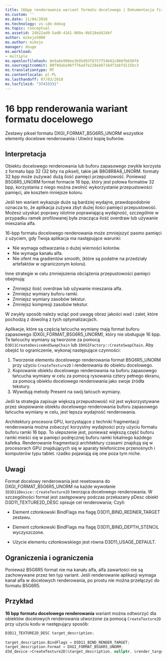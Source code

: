 ```yaml
---
title: 16bpp renderowania wariant formatu docelowego | Dokumentacja firmy Microsoft
ms.custom: ''
ms.date: 11/04/2016
ms.technology: vs-ide-debug
ms.topic: conceptual
ms.assetid: 24b22ad9-5ad0-4161-809a-9b518eb924bf
author: mikejo5000
ms.author: mikejo
manager: douge
ms.workload:
- multiple
ms.openlocfilehash: 8e9a8e990ee3b95d93f8757f54b92c808fb650f8
ms.sourcegitcommit: 80f9daba96ff76ad7e228eb8716df3abfd115bc3
ms.translationtype: MT
ms.contentlocale: pl-PL
ms.lasthandoff: 07/03/2018
ms.locfileid: "37433331"
---
```

# <a name="16-bpp-render-target-format-variant"></a>16 bpp renderowania wariant formatu docelowego
Zestawy piksel formatu DXGI_FORMAT_B5G6R5_UNORM wszystkie elementy docelowe renderowania i Utwórz kopię buforów.  
  
## <a name="interpretation"></a>Interpretacja  
 Obiektu docelowego renderowania lub buforu zapasowego zwykle korzysta z formatu bpp 32 (32 bity na piksel), takie jak B8G8R8A8_UNORM. formaty 32 bpp może zużywać dużą ilość pamięci przepustowość. Ponieważ B5G6R5_UNORM format formacie 16 bpp, który jest połowa formatów 32 bpp, korzystania z niego można zwolnić wykorzystanie przepustowości pamięci, ale kosztem mniejsze koloru.  
  
 Jeśli ten wariant wykazuje duże są bardziej wydajne, prawdopodobnie oznacza to, że aplikacja zużywa zbyt dużej ilości pamięci przepustowość. Możesz uzyskać poprawy istotnie poprawiającą wydajność, szczególnie w przypadku ramek profilowanej była znacząca ilość overdraw lub używanie mieszania alfa.

16-bpp formatu docelowego renderowania może zmniejszyć pasmo pamięci z użyciem, gdy Twoja aplikacja ma następujące warunki:
- Nie wymaga odtwarzania o dużej wierności kolorów.
- Nie wymaga kanału alfa.
- Nie ofent ma gradientów smooth, (które są podatne na przedziały artefaktów w ograniczonym koloru).

Inne strategie w celu zmniejszenia obciążenia przepustowości pamięci obejmują:
- Zmniejsz ilość overdraw lub używanie mieszania alfa.
- Zmniejsz wymiary buforu ramki.
- Zmniejsz wymiary zasobów tekstur.
- Zmniejsz kompresji zasobów tekstur.
 
W zwykły sposób należy wziąć pod uwagę obraz jakości wad i zalet, które pochodzą z dowolną z tych optymalizacjach.  

Aplikacje, które są częścią łańcucha wymiany mają format buforu zapasowego (DXGI_FORMAT_B5G6R5_UNORM), który nie obsługuje 16 bpp. Te łańcuchy wymiany są tworzone za pomocą `D3D11CreateDeviceAndSwapChain` lub `IDXGIFactory::CreateSwapChain`. Aby obejść to ograniczenie, wykonaj następujące czynności:
1. Tworzenie elementu docelowego renderowania format B5G6R5_UNORM przy użyciu `CreateTexture2D` i renderowania do obiektu docelowego. 
2. Kopiowanie obiektu docelowego renderowania na buforu zapasowego łańcucha wymiany w celu za pomocą rysowania cztery pełnego ekranu, za pomocą obiektu docelowego renderowania jako swoje źródła tekstury.
3. Wywołują metody Present na swój łańcuch wymiany.

 Jeśli ta strategia zapisuje większą przepustowość niż jest wykorzystywane przez skopiowanie obiektu docelowego renderowania buforu zapasowego łańcucha wymiany w celu, jest lepsza wydajność renderowania.

 Architektury procesora GPU, korzystające z techniki fragmentacji renderowania można zobaczyć korzystny wydajności przy użyciu formatu buforu ramki 16 bpp. To ulepszenie jest, ponieważ większą część buforu ramki mieści się w pamięci podręcznej buforu ramki lokalnego każdego kafelka. Renderowanie fragmentacji architektury czasami znajdują się w procesorach GPU znajdujących się w aparaty telefoniczne przenośnych i komputerów typu tablet. rzadko pojawiają się one poza tym niche.  
  
## <a name="remarks"></a>Uwagi  
 Format docelowy renderowania jest resetowana do DXGI_FORMAT_B5G6R5_UNORM na każde wywołanie `ID3D11Device::CreateTexture2D` tworząca docelowego renderowania. W szczególności format jest zastępowany podczas przekazany pDesc obiekt D3D11_TEXTURE2D_DESC opisuje cel renderowania; Czyli:  
  
-   Element członkowski BindFlags ma flagę D3D11_BIND_REDNER_TARGET zestawu.  
  
-   Element członkowski BindFlags ma flagę D3D11_BIND_DEPTH_STENCIL wyczyszczone.  
  
-   Użycie elementu członkowskiego jest równa D3D11_USAGE_DEFAULT.  
  
## <a name="restrictions-and-limitations"></a>Ograniczenia i ograniczenia  
 Ponieważ B5G6R5 format nie ma kanału alfa, alfa zawartości nie są zachowywane przez ten typ variant. Jeśli renderowanie aplikacji wymaga kanał alfa w docelowych renderowania, po prostu nie można przełączyć do formatu B5G6R5.  
  
## <a name="example"></a>Przykład  
 **16 bpp formatu docelowego renderowania** wariant można odtworzyć dla obiektów docelowych renderowania utworzone za pomocą `CreateTexture2D` przy użyciu kodu w następujący sposób:  
  
```cpp
D3D11_TEXTURE2D_DESC target_description;  
  
target_description.BindFlags = D3D11_BIND_RENDER_TARGET;  
target_description.Format = DXGI_FORMAT_B5G6R5_UNORM;  
d3d_device->CreateTexture2D(&target_description, nullptr, &render_target);  
```
